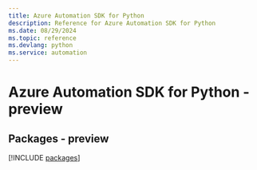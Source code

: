 ```yaml
---
title: Azure Automation SDK for Python
description: Reference for Azure Automation SDK for Python
ms.date: 08/29/2024
ms.topic: reference
ms.devlang: python
ms.service: automation
---
```

# Azure Automation SDK for Python - preview
## Packages - preview
[!INCLUDE [packages](automation-index.md)]